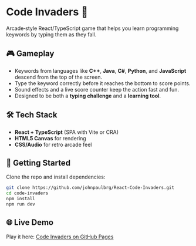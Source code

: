 # Code Invaders 👾

Arcade‑style React/TypeScript game that helps you learn programming keywords by typing them as they fall.

## 🎮 Gameplay
- Keywords from languages like **C++**, **Java**, **C#**, **Python**, and **JavaScript** descend from the top of the screen.
- Type the keyword correctly before it reaches the bottom to score points.
- Sound effects and a live score counter keep the action fast and fun.
- Designed to be both a **typing challenge** and a **learning tool**.

## 🛠 Tech Stack
- **React + TypeScript** (SPA with Vite or CRA)
- **HTML5 Canvas** for rendering
- **CSS/Audio** for retro arcade feel

## 🚀 Getting Started
Clone the repo and install dependencies:

```bash
git clone https://github.com/johnpaulbrg/React-Code-Invaders.git
cd code-invaders
npm install
npm run dev
```

## 🌐 Live Demo
Play it here: [Code Invaders on GitHub Pages](https://johnpaulbrg.github.io/React-Code-Invaders/)
